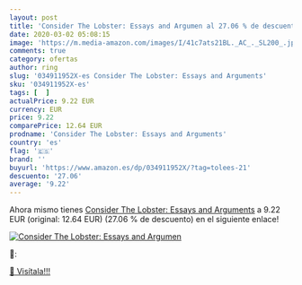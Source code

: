 ```yaml
---
layout: post
title: 'Consider The Lobster: Essays and Argumen al 27.06 % de descuento'
date: 2020-03-02 05:08:15
image: 'https://m.media-amazon.com/images/I/41c7ats21BL._AC_._SL200_.jpg'
comments: true
category: ofertas
author: ring
slug: '034911952X-es Consider The Lobster: Essays and Arguments'
sku: '034911952X-es'
tags: [  ]
actualPrice: 9.22 EUR
currency: EUR
price: 9.22
comparePrice: 12.64 EUR
prodname: 'Consider The Lobster: Essays and Arguments'
country: 'es'
flag: '🇪🇸'
brand: ''
buyurl: 'https://www.amazon.es/dp/034911952X/?tag=tolees-21'
descuento: '27.06'
average: '9.22'
---
```


Ahora mismo tienes [Consider The Lobster: Essays and Arguments](https://www.amazon.es/dp/034911952X/?tag=tolees-21) a 9.22 EUR (original: 12.64 EUR) (27.06 %  de descuento) en el siguiente enlace!

[![Consider The Lobster: Essays and Argumen](https://m.media-amazon.com/images/I/41c7ats21BL._AC_._SL200_.jpg)](https://www.amazon.es/dp/034911952X/?tag=tolees-21)

🔎:


[🛒 Visítala!!!](https://www.amazon.es/dp/034911952X/?tag=tolees-21)
